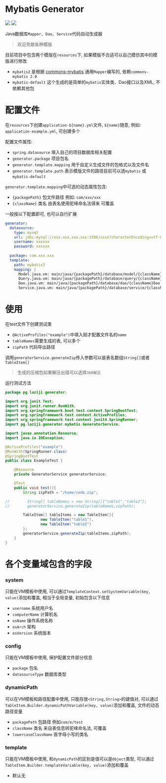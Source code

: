 # Mybatis Generator
![](https://img.shields.io/github/languages/top/github-laziji/mybatis-generator.svg?style=flat)
![](https://img.shields.io/github/stars/gitHub-laziji/mybatis-generator.svg?style=social)



Java数据库`Mapper, Dao, Service`代码自动生成器


> 欢迎贡献各种模版

目前项目中包含两个模版在`resources`下, 如果模版不合适可以自己模仿其中的模版进行修改

- `mybatis2` 是根据 [commons-mybatis](https://github.com/GitHub-Laziji/commons-mybatis) 通用`Mapper`编写的, 依赖`commons-mybatis 2.0`
- `mybatis-default` 这个生成的是简单的`mybatis`实体类、Dao接口以及XML, 不依赖其他包


# 配置文件
在`resources`下创建`application-${name}.yml`文件, `${name}`随意, 例如: `application-example.yml`, 可创建多个

配置文件属性:
- `spring.datasource` 填入自己的项目数据库相关配置
- `generator.package` 项目包名
- `generator.template.mapping` 用于自定义生成文件的包格式以及文件名
- `generator.template.path` 表示模版文件的路径目前可以选`mybatis` 或 `mybatis-default`

`generator.template.mapping`中可选的动态属性包含:
- `{packagePath}` 包文件路径 例如: `com/xxx/xxx`
- `{className}` 类名 由表名使用驼峰命名法得来 可覆盖

一般按以下配置即可, 也可以自行扩展
```yml
generator:
  datasource:
    type: mysql
    url: jdbc:mysql://xxx.xxx.xxx.xxx:3306/xxxx?characterEncoding=utf-8
    username: xxxxxx
    password: xxxxxx
    
  package: com.xxx.xxx
  template:
    path: mybatis2
    mapping: |
      Model.java.vm: main/java/{packagePath}/database/model/{className}.java
      Query.java.vm: main/java/{packagePath}/database/query/{className}Query.java
      Dao.java.vm: main/java/{packagePath}/database/dao/{className}Dao.java
      Service.java.vm: main/java/{packagePath}/database/service/{className}Service.java
```

# 使用
在test文件下创建测试类
- `@ActiveProfiles("example")`中填入刚才配置文件名的`name`
- `tableNames`需要生成的表, 可以多个
- `zipPath` 代码导出路径

调用`generatorService.generateZip`传入参数可以是表名数组`String[]`或者`TableItem[]`

> 生成的压缩包如果解压出错可以选择`360解压`

运行测试方法
```Java
package pg.laziji.generator;

import org.junit.Test;
import org.junit.runner.RunWith;
import org.springframework.boot.test.context.SpringBootTest;
import org.springframework.test.context.ActiveProfiles;
import org.springframework.test.context.junit4.SpringRunner;
import pg.laziji.generator.mybatis.GeneratorService;

import javax.annotation.Resource;
import java.io.IOException;

@ActiveProfiles("example")
@RunWith(SpringRunner.class)
@SpringBootTest
public class ExampleTest {

    @Resource
    private GeneratorService generatorService;

    @Test
    public void test(){
        String zipPath = "/home/code.zip";

//        String[] tableNames = new String[]{"table1","table2"};
//        generatorService.generateZip(tableNames,zipPath);

        TableItem[] tableItems = new TableItem[]{
                new TableItem("table1"),
                new TableItem("table2")
        };
        generatorService.generateZip(tableItems,zipPath);
    }
}
```

# 各个变量域包含的字段

### system
只能在VM模板中使用, 可以通过`TemplateContext.setSystemVariable(key, value)`添加和覆盖, 
相当于全局变量, 初始包含以下信息

- `username` 系统用户名
- `computerName` 计算机名
- `osName` 操作系统名称
- `osArch` 架构
- `osVersion` 系统版本


### config
只能在VM模板中使用, 保护配置文件部分信息

- `package` 包名
- `datasourceType` 数据库类型


### dynamicPath
可以在VM模板和路径配置中使用, 只能存放`<String,String>`的键值对, 
可以通过`TableItem.Builder.dynamicPathVariable(key, value)`添加和覆盖, 
文件的动态路径变量

- `packagePath` 包路径 例如`com/e/test`
- `className` 类名 来自表信息转驼峰命名法, 可覆盖
- `lowercaseClassName` 首字母小写的类名


### template
只能在VM模板中使用, 和`dynamicPath`的区别是值可以是`Object`类型, 
可以通过`TableItem.Builder.templateVariable(key, value)`添加和覆盖

- 默认无